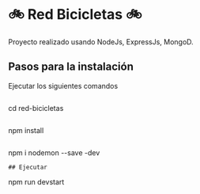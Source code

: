 # :bike: Red Bicicletas :bike:

Proyecto realizado usando NodeJs, ExpressJs, MongoD.

## Pasos para la instalación
Ejecutar los siguientes comandos
```

```
cd red-bicicletas
```
```
npm install
```
```
npm i nodemon --save -dev
```
## Ejecutar
```
npm run devstart
```


